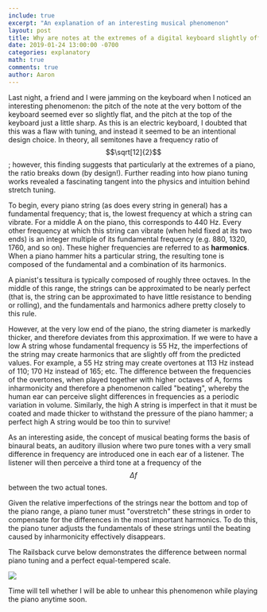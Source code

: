 ```yaml
---
include: true
excerpt: "An explanation of an interesting musical phenomenon"
layout: post
title: Why are notes at the extremes of a digital keyboard slightly off-tune?
date: 2019-01-24 13:00:00 -0700
categories: explanatory
math: true
comments: true
author: Aaron
---
```



Last night, a friend and I were jamming on the keyboard when I noticed an interesting phenomenon: the pitch of the note at the very bottom of the keyboard seemed ever so slightly flat, and the pitch at the top of the keyboard just a little sharp. As this is an electric keyboard, I doubted that this was a flaw with tuning, and instead it seemed to be an intentional design choice. In theory, all semitones have a frequency ratio of $$\sqrt[12]{2}$$; however, this finding suggests that particularly at the extremes of a piano, the ratio breaks down (by design!). Further reading into how piano tuning works revealed a fascinating tangent into the physics and intuition behind stretch tuning.  

To begin, every piano string (as does every string in general) has a fundamental frequency; that is, the lowest frequency at which a string can vibrate. For a middle A on the piano, this corresponds to 440 Hz. Every other frequency at which this string can vibrate (when held fixed at its two ends) is an integer multiple of its fundamental frequency (e.g. 880, 1320, 1760, and so on). These higher frequencies are referred to as **harmonics**. When a piano hammer hits a particular string, the resulting tone is composed of the fundamental and a combination of its harmonics.  

A pianist's tessitura is typically composed of roughly three octaves. In the middle of this range, the strings can be approximated to be nearly perfect (that is, the string can be approximated to have little resistance to bending or rolling), and the fundamentals and harmonics adhere pretty closely to this rule.  

However, at the very low end of the piano, the string diameter is markedly thicker, and therefore deviates from this approximation. If we were to have a low A string whose fundamental frequency is 55 Hz, the imperfections of the string may create harmonics that are slightly off from the predicted values. For example, a 55 Hz string may create overtones at 113 Hz instead of 110; 170 Hz instead of 165; etc. The difference between the frequencies of the overtones, when played together with higher octaves of A, forms inharmonicity and therefore a phenomenon called "beating", whereby the human ear can perceive slight differences in frequencies as a periodic variation in volume. Similarly, the high A string is imperfect in that it must be coated and made thicker to withstand the pressure of the piano hammer; a perfect high A string would be too thin to survive!  

As an interesting aside, the concept of musical beating forms the basis of binaural beats, an auditory illusion where two pure tones with a very small difference in frequency are introduced one in each ear of a listener. The listener will then perceive a third tone at a frequency of the $$\Delta f$$ between the two actual tones.  

Given the relative imperfections of the strings near the bottom and top of the piano range, a piano tuner must "overstretch" these strings in order to compensate for the differences in the most important harmonics. To do this, the piano tuner adjusts the fundamentals of these strings until the beating caused by inharmonicity effectively disappears.  

The Railsback curve below demonstrates the difference between normal piano tuning and a perfect equal-tempered scale.  

![](https://upload.wikimedia.org/wikipedia/commons/a/ae/Railsback2.png)  

Time will tell whether I will be able to unhear this phenomenon while playing the piano anytime soon.